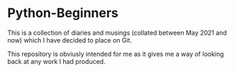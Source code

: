 # Python-Beginners

This is a collection of diaries and musings (collated between May 2021 and now) which I have decided to place on Git. 

This repository is obviusly intended for me as it gives me a way of looking back at any work I had produced. 
